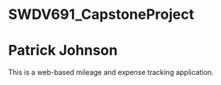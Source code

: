 # SWDV691_CapstoneProject
# Patrick Johnson

This is a web-based mileage and expense tracking application.
